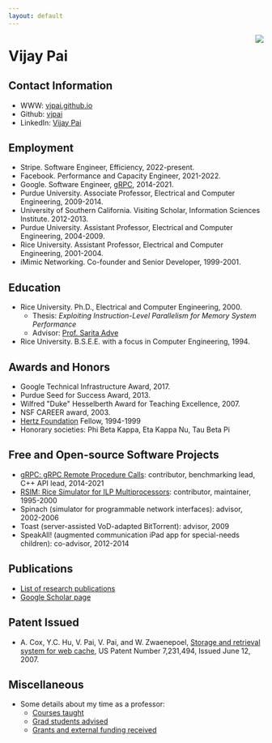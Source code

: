 ```yaml
---
layout: default
---
```


<img align="right" src="https://avatars3.githubusercontent.com/u/8864912?v=3&s=150" />

# Vijay Pai

## Contact Information

* WWW: [vjpai.github.io](https://vjpai.github.io/)
* Github: [vjpai](https://github.com/vjpai/)
* LinkedIn: [Vijay Pai](https://www.linkedin.com/in/vijay-pai-b4b500a/)

## Employment

* Stripe. Software Engineer, Efficiency, 2022-present.
* Facebook. Performance and Capacity Engineer, 2021-2022.
* Google. Software Engineer, [gRPC](https://github.com/grpc/grpc), 2014-2021.
* Purdue University. Associate Professor, Electrical and Computer Engineering, 2009-2014.
* University of Southern California. Visiting Scholar, Information Sciences Institute. 2012-2013.
* Purdue University. Assistant Professor, Electrical and Computer Engineering, 2004-2009.
* Rice University. Assistant Professor, Electrical and Computer Engineering, 2001-2004.
* iMimic Networking. Co-founder and Senior Developer, 1999-2001.

## Education

* Rice University. Ph.D., Electrical and Computer Engineering, 2000.
  - Thesis: _Exploiting Instruction-Level Parallelism for Memory System Performance_
  - Advisor: [Prof. Sarita Adve](http://rsim.cs.illinois.edu/~sadve/)
* Rice University. B.S.E.E. with a focus in Computer Engineering, 1994.

## Awards and Honors

* Google Technical Infrastructure Award, 2017.
* Purdue Seed for Success Award, 2013.
* Wilfred "Duke" Hesselberth Award for Teaching Excellence, 2007.
* NSF CAREER award, 2003.
* [Hertz Foundation](http://www.hertzfndn.org/) Fellow, 1994-1999
* Honorary societies: Phi Beta Kappa, Eta Kappa Nu, Tau Beta Pi

## Free and Open-source Software Projects

* [gRPC: gRPC Remote Procedure Calls](https://github.com/grpc/grpc/): contributor, benchmarking lead, C++ API lead, 2014-2021
* [RSIM: Rice Simulator for ILP Multiprocessors](http://rsim.cs.uiuc.edu/rsim/dist.html): contributor, maintainer, 1995-2000
* Spinach (simulator for programmable network interfaces): advisor, 2002-2006
* Toast (server-assisted VoD-adapted BitTorrent): advisor, 2009
* SpeakAll! (augmented communication iPad app for special-needs children): co-advisor, 2012-2014

## Publications

* [List of research publications](publications.md)
* [Google Scholar page](https://scholar.google.com/citations?user=FOgD3ywAAAAJ&hl=en)

## Patent Issued

* A. Cox, Y.C. Hu, V. Pai, V. Pai, and W. Zwaenepoel, [Storage and retrieval system for web cache](http://patft.uspto.gov/netacgi/nph-Parser?Sect1=PTO2&Sect2=HITOFF&p=1&u=%2Fnetahtml%2FPTO%2Fsearch-adv.htm&r=1&f=G&l=50&d=PALL&S1=07231494&OS=PN/07231494&RS=PN/07231494), US Patent Number 7,231,494, Issued June 12, 2007.

## Miscellaneous

* Some details about my time as a professor:
  - [Courses taught](courses.md)
  - [Grad students advised](students.md)
  - [Grants and external funding received](grants.md)
